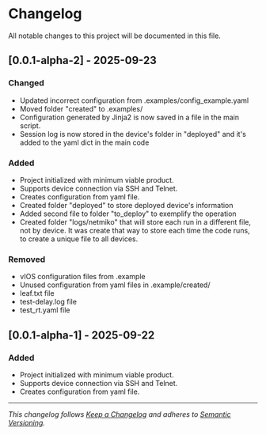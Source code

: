 # Changelog

All notable changes to this project will be documented in this file.

<!-- ## [Unreleased]

### Added
- Added core functionality for automation tasks.
- Implemented configuration file support.
- Added logging and error handling.
- Provided sample scripts and usage documentation.

### Changed
- Improved code structure and modularity.
- Updated dependencies to latest versions.

### Fixed
- Fixed minor bugs in task scheduling.
-->

## [0.0.1-alpha-2] - 2025-09-23

### Changed
- Updated incorrect configuration from .examples/config_example.yaml
- Moved folder "created" to .examples/
- Configuration generated by Jinja2 is now saved in a file in the main script.
- Session log is now stored in the device's folder in "deployed" and it's added to the yaml dict in the main code

### Added
- Project initialized with minimum viable product.
- Supports device connection via SSH and Telnet.
- Creates configuration from yaml file.
- Created folder "deployed" to store deployed device's information
- Added second file to folder "to_deploy" to exemplify the operation
- Created folder "logs/netmiko" that will store each run in a different file, not by device. It was create that way to store each time the code runs, to create a unique file to all devices.

### Removed
- vIOS configuration files from .example
- Unused configuration from yaml files in .example/created/
- leaf.txt file
- test-delay.log file
- test_rt.yaml file

## [0.0.1-alpha-1] - 2025-09-22

### Added
- Project initialized with minimum viable product.
- Supports device connection via SSH and Telnet.
- Creates configuration from yaml file.

---

*This changelog follows [Keep a Changelog](https://keepachangelog.com/en/1.0.0/) and adheres to [Semantic Versioning](https://semver.org/).*